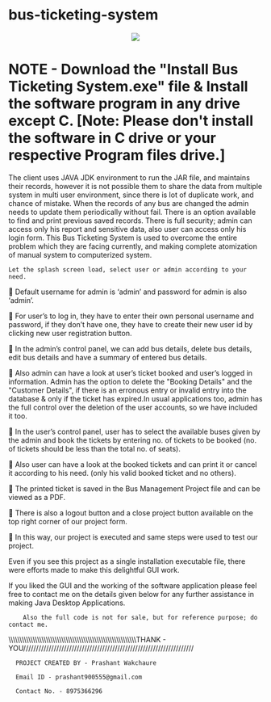 # bus-ticketing-system   

<p align="center">
  <img src="https://user-images.githubusercontent.com/47216809/52518338-4dd04e80-2c6f-11e9-9a82-634e9e9699d5.png">
</p>

# NOTE - Download the "Install Bus Ticketing System.exe" file & Install the software program in any drive except C. [Note: Please don't install the software in C drive or your respective Program files drive.]  

The client uses JAVA JDK environment to run the JAR file, and maintains their records, however it is not possible them to share the data from multiple system in multi user environment, since there is lot of duplicate work, and chance of mistake. When the records of any bus are changed the admin needs to update them periodically without fail. There is an option available to find and print previous saved records. There is full security; admin can access only his report and sensitive data, also user can access only his login form. This Bus Ticketing System is used to overcome the entire problem which they are facing currently, and making complete atomization of manual system to computerized system.

    Let the splash screen load, select user or admin according to your need.
	Default username for admin is ‘admin’ and password for admin is also ‘admin’.

	For user’s to log in, they have to enter their own personal username and password, if they don’t have one, they have to create their new user id by clicking new user registration button.

	In the admin’s control panel, we can add bus details, delete bus details, edit bus details and have a summary of entered bus details.

	Also admin can have a look at user’s ticket booked and user’s logged in information. Admin has the option to delete the "Booking Details" and the "Customer Details", if there is an erronous entry or invalid entry into the database & only if the ticket has expired.In usual applications too, admin has the full control over the deletion of the user accounts, so we have included it too.

	In the user’s control panel, user has to select the available buses given by the admin and book the tickets by entering no. of tickets to be booked (no. of tickets should be less than the total no. of seats).

	Also user can have a look at the booked tickets and can print it or cancel it according to his need. (only his valid booked ticket and no others).

	The printed ticket is saved in the Bus Management Project file and can be viewed as a PDF.

	There is also a logout button and a close project button available on the top right corner of our project form.

	In this way, our project is executed and same steps were used to test our project.

Even if you see this project as a single installation executable file, there were efforts made to make this delightful GUI work.

If you liked the GUI and the working of the software application please feel free to contact me on the details given below for any further assistance in making Java Desktop Applications.
      
        Also the full code is not for sale, but for reference purpose; do contact me.

\\\\\\\\\\\\\\\\\\\\\\\\\\\\\\\\\\\\\\\\\\\\\\\\\\\\\\\\\\\\\\\\\\\\\\\\\\\\\\\\\\\\\\\\\\\\\\\\\\\\\\\\\\\\\\\\\\\\THANK - YOU///////////////////////////////////////////////////////////////////

      PROJECT CREATED BY - Prashant Wakchaure

      Email ID - prashant900555@gmail.com
          
      Contact No. - 8975366296
